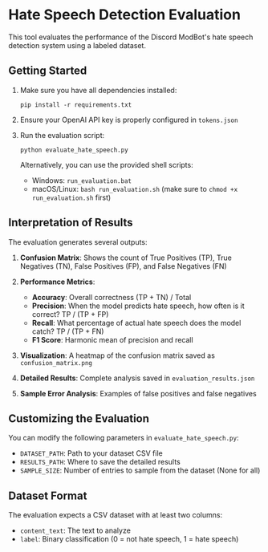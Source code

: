 # Hate Speech Detection Evaluation

This tool evaluates the performance of the Discord ModBot's hate speech detection system using a labeled dataset.

## Getting Started

1. Make sure you have all dependencies installed:
   ```
   pip install -r requirements.txt
   ```

2. Ensure your OpenAI API key is properly configured in `tokens.json`

3. Run the evaluation script:
   ```
   python evaluate_hate_speech.py
   ```
   
   Alternatively, you can use the provided shell scripts:
   - Windows: `run_evaluation.bat`
   - macOS/Linux: `bash run_evaluation.sh` (make sure to `chmod +x run_evaluation.sh` first)

## Interpretation of Results

The evaluation generates several outputs:

1. **Confusion Matrix**: Shows the count of True Positives (TP), True Negatives (TN), 
   False Positives (FP), and False Negatives (FN)

2. **Performance Metrics**:
   - **Accuracy**: Overall correctness (TP + TN) / Total
   - **Precision**: When the model predicts hate speech, how often is it correct? TP / (TP + FP)
   - **Recall**: What percentage of actual hate speech does the model catch? TP / (TP + FN)
   - **F1 Score**: Harmonic mean of precision and recall

3. **Visualization**: A heatmap of the confusion matrix saved as `confusion_matrix.png`

4. **Detailed Results**: Complete analysis saved in `evaluation_results.json`

5. **Sample Error Analysis**: Examples of false positives and false negatives

## Customizing the Evaluation

You can modify the following parameters in `evaluate_hate_speech.py`:

- `DATASET_PATH`: Path to your dataset CSV file
- `RESULTS_PATH`: Where to save the detailed results
- `SAMPLE_SIZE`: Number of entries to sample from the dataset (None for all)

## Dataset Format

The evaluation expects a CSV dataset with at least two columns:
- `content_text`: The text to analyze
- `label`: Binary classification (0 = not hate speech, 1 = hate speech)
